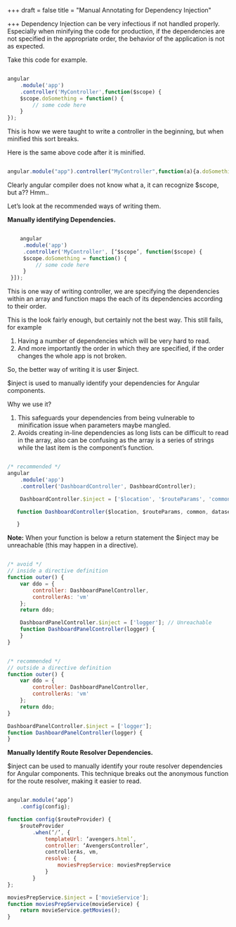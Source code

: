 +++
draft = false
title = "Manual Annotating for Dependency Injection"

+++
Dependency Injection can be very infectious if not handled properly. Especially when minifying the code for production, if the dependencies are not specified in the appropriate order, the behavior of the application is not as expected.

Take this code for example.

```javascript

angular
    .module('app')
    .controller('MyController',function($scope) {
	$scope.doSomething = function() {
		// some code here
	}
});

```

This is how we were taught to write a controller in the beginning, but when minified this sort breaks.

Here is the same above code after it is minified.

```javascript

angular.module("app").controller("MyController",function(a){a.doSomething=function(){}});
```

Clearly angular compiler does not know what a, it can recognize $scope, but a?? Hmm..

Let’s look at the recommended ways of writing them.

   <b>Manually identifying Dependencies.</b>


   ```javascript

       angular
        .module('app')
        .controller('MyController', [‘$scope’, function($scope) {
    	$scope.doSomething = function() {
    		// some code here
    	}
    }]);

   ```

   This is one way of writing controller, we are specifying the dependencies within an array and function maps the each of its dependencies according to their order.

   This is the look fairly enough, but certainly not the best way. This still fails, for example

   1. Having a number of dependencies which will be very hard to read.
   2. And more importantly the order in which they are specified, if the order changes the whole app is not broken.

   So, the better way of writing it is user $inject.

   $inject is used to manually identify your dependencies for Angular components.

   Why we use it?

   1.	This safeguards your dependencies from being vulnerable to minification issue when parameters maybe mangled.
   2.	Avoids creating in-line dependencies as long lists can be difficult to read in the array, also can be confusing as the array is a series of strings while the last item is the component’s function.


```javascript

/* recommended */
angular
    .module('app')
    .controller('DashboardController', DashboardController);

    DashboardController.$inject = ['$location', '$routeParams', 'common', 'dataservice'];

   function DashboardController($location, $routeParams, common, dataservice) {

   }

```
<b>Note:</b> When your function is below a return statement the $inject may be unreachable (this may happen in a directive).

```javascript

/* avoid */
// inside a directive definition
function outer() {
    var ddo = {
        controller: DashboardPanelController,
        controllerAs: 'vm'
    };
    return ddo;

    DashboardPanelController.$inject = ['logger']; // Unreachable
    function DashboardPanelController(logger) {
    }
}

```

```javascript

/* recommended */
// outside a directive definition
function outer() {
    var ddo = {
        controller: DashboardPanelController,
        controllerAs: 'vm'
    };
    return ddo;
}

DashboardPanelController.$inject = ['logger'];
function DashboardPanelController(logger) {
}

```

<b>Manually Identify Route Resolver Dependencies.</b>

$inject can be used to manually identify your route resolver dependencies for Angular components.
This technique breaks out the anonymous function for the route resolver, making it easier to read.

```javascript

angular.module(‘app’)
	.config(config);

function config($routeProvider) {
	$routeProvider
		.when(‘/’, {
			templateUrl: ‘avengers.html’,
			controller: ‘AvengersController’,
			controllerAs, vm,
			resolve: {
				moviesPrepService: moviesPrepService
			}
		}
};

moviesPrepService.$inject = ['movieService'];
function moviesPrepService(movieService) {
    return movieService.getMovies();
}

```
